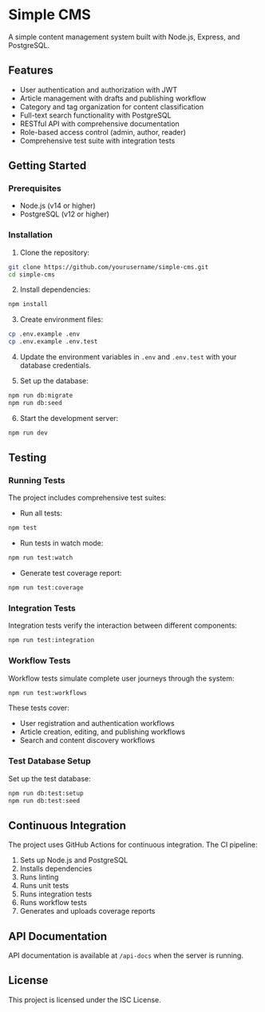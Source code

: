 # Simple CMS

A simple content management system built with Node.js, Express, and PostgreSQL.

## Features

- User authentication and authorization with JWT
- Article management with drafts and publishing workflow
- Category and tag organization for content classification
- Full-text search functionality with PostgreSQL
- RESTful API with comprehensive documentation
- Role-based access control (admin, author, reader)
- Comprehensive test suite with integration tests

## Getting Started

### Prerequisites

- Node.js (v14 or higher)
- PostgreSQL (v12 or higher)

### Installation

1. Clone the repository:
```bash
git clone https://github.com/yourusername/simple-cms.git
cd simple-cms
```

2. Install dependencies:
```bash
npm install
```

3. Create environment files:
```bash
cp .env.example .env
cp .env.example .env.test
```

4. Update the environment variables in `.env` and `.env.test` with your database credentials.

5. Set up the database:
```bash
npm run db:migrate
npm run db:seed
```

6. Start the development server:
```bash
npm run dev
```

## Testing

### Running Tests

The project includes comprehensive test suites:

- Run all tests:
```bash
npm test
```

- Run tests in watch mode:
```bash
npm run test:watch
```

- Generate test coverage report:
```bash
npm run test:coverage
```

### Integration Tests

Integration tests verify the interaction between different components:

```bash
npm run test:integration
```

### Workflow Tests

Workflow tests simulate complete user journeys through the system:

```bash
npm run test:workflows
```

These tests cover:
- User registration and authentication workflows
- Article creation, editing, and publishing workflows
- Search and content discovery workflows

### Test Database Setup

Set up the test database:

```bash
npm run db:test:setup
npm run db:test:seed
```

## Continuous Integration

The project uses GitHub Actions for continuous integration. The CI pipeline:

1. Sets up Node.js and PostgreSQL
2. Installs dependencies
3. Runs linting
4. Runs unit tests
5. Runs integration tests
6. Runs workflow tests
7. Generates and uploads coverage reports

## API Documentation

API documentation is available at `/api-docs` when the server is running.

## License

This project is licensed under the ISC License.